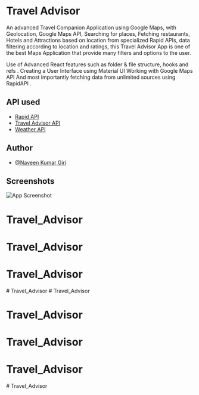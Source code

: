 
# Travel Advisor

An advanced Travel Companion Application using Google Maps, with Geolocation, Google Maps API, Searching for places, Fetching restaurants, Hotels and Attractions based on location from specialized Rapid APIs, data filtering according to location and ratings, this Travel Advisor App is one of the best Maps Application that provide many filters and options to the user.

Use of Advanced React features such as folder & file structure, hooks and refs
. Creating a User Interface using Material UI
Working with Google Maps API
And most importantly fetching data from unlimited sources using RapidAPI
.


## API used

 - [Rapid API](https://rapidapi.com/hub?utm_source=youtube.com%2FJavaScriptMastery&utm_medium=DevRel&utm_campaign=DevRel)
 - [Travel Advisor API](https://rapidapi.com/apidojo/api/travel-advisor?utm_source=youtube.com%2FJavaScriptMastery&utm_medium=DevRel&utm_campaign=DevRel)
 - [Weather API](https://rapidapi.com/category/Weather)


## Author

- [@Naveen Kumar Giri](https://github.com/blaze7frost)


## Screenshots

![App Screenshot](https://camo.githubusercontent.com/31b807036d43425ae2e7e591e6cf455794e44a23052bcb3915fa2e7bba444874/68747470733a2f2f692e6962622e636f2f71706832635a6e2f696d6167652e706e6767)



# Travel_Advisor
# Travel_Advisor
# Travel_Advisor
#   T r a v e l _ A d v i s o r  
 # Travel_Advisor
# Travel_Advisor
# Travel_Advisor
# Travel_Advisor
#   T r a v e l _ A d v i s o r  
 